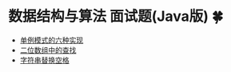 # 数据结构与算法 面试题(Java版) :four_leaf_clover:

- [单例模式的六种实现](src/review02)
- [二位数组中的查找](src/review03)
- [字符串替换空格](src/review04)
